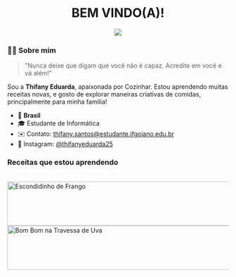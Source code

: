 <h1 align="center">BEM VINDO(A)!</h1>

<p align="center">
  <a href="https://www.instagram.com/thifanyeduarda25?igsh=dG9ibDRkNmhjdHI1"><img src="https://img.shields.io/badge/Instagram-E4405F?style=for-the-badge&logo=instagram&logoColor=white" /></a>
</p>


### 💁‍♀️ Sobre mim

> "Nunca deixe que digam que você não é capaz. Acredite em você e vá além!"

Sou a **Thifany Eduarda**, apaixonada por Cozinhar. Estou aprendendo muitas receitas novas, e gosto de explorar maneiras criativas de comidas, principalmente para minha familia!

- 📍 **Brasil**
- 🎓 Estudante de Informática
- ✉️ Contato: thifany.santos@estudante.ifgoiano.edu.br
- 📱 Instagram: [@thifanyeduarda25](https://www.instagram.com/thifanyeduarda25?igsh=dG9ibDRkNmhjdHI1)


### Receitas que estou aprendendo

<div style="display: inline_block"><br>
  <img align="center" alt="Escondidinho de Frango" height="100" width="1000" src="https://www.tendaatacado.com.br/dicas/wp-content/uploads/2022/03/escondidinho-de-frango-interna.jpg">
  <img align="center" alt="Bom Bom na Travessa de Uva" height="100" width="1000" src="https://akdelicatessen.com.br/wp-content/uploads/2021/12/bombom-travessa-receita-800x420.jpg">
</div>



